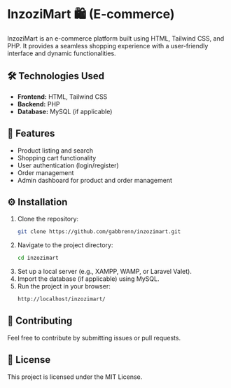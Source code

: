 # InzoziMart 🛍️  (E-commerce)

InzoziMart is an e-commerce platform built using HTML, Tailwind CSS, and PHP. It provides a seamless shopping experience with a user-friendly interface and dynamic functionalities.

## 🛠️ Technologies Used
- **Frontend:** HTML, Tailwind CSS
- **Backend:** PHP
- **Database:** MySQL (if applicable)

## 🚀 Features 
- Product listing and search
- Shopping cart functionality
- User authentication (login/register)
- Order management
- Admin dashboard for product and order management

## ⚙️ Installation 
1. Clone the repository:
   ```sh
   git clone https://github.com/gabbrenn/inzozimart.git
   ```
2. Navigate to the project directory:
   ```sh
   cd inzozimart
   ```
3. Set up a local server (e.g., XAMPP, WAMP, or Laravel Valet).
4. Import the database (if applicable) using MySQL.
5. Run the project in your browser:
   ```sh
   http://localhost/inzozimart/
   ```

## 🤝 Contributing
Feel free to contribute by submitting issues or pull requests.

## 📜 License
This project is licensed under the MIT License.

